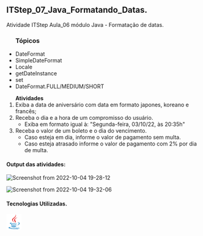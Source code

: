 <h2>ITStep_07_Java_Formatando_Datas.</h2>
<p>Atividade ITStep Aula_06 módulo Java - Formatação de datas.</p>

<ul><h3>Tópicos</h3>
<li>DateFormat</li>
<li>SimpleDateFormat</li>
<li>Locale</li>
<li>getDateInstance</li>
<li>set</li>
<li>DateFormat.FULL/MEDIUM/SHORT</li>
</ul>

<ol><b>Atividades</b>
<li>Exiba a data de aniversário com data em formato japones, koreano e francês;</li>
<li>Receba o dia e a hora de um compromisso do usuário.<ul>
<li>Exiba em formato igual à: "Segunda-feira, 03/10/22, às 20:35h"</li>
</ul></li>
<li>Receba o valor de um boleto e o dia do vencimento.<ul>
<li>Caso esteja em dia, informe o valor de pagamento sem multa. </li>
<li>Caso esteja atrasado informe o valor de
pagamento com 2% por dia de multa.</li>
</ul></li>
</li>
</ol>

<h4>Output das atividades:</h4>

![Screenshot from 2022-10-04 19-28-12](https://user-images.githubusercontent.com/78119622/193942690-3c39b2cf-1b5b-42d1-9413-97eff7cd4ad7.png)


![Screenshot from 2022-10-04 19-32-06](https://user-images.githubusercontent.com/78119622/193943657-91ddf729-27bf-449e-8e1c-10630e093e46.png)


<h4>Tecnologias Utilizadas.</h4>
 
<p align="left">
<a href="https://www.java.com" target="_blank" rel="noreferrer"> <img src="https://raw.githubusercontent.com/devicons/devicon/master/icons/java/java-original.svg" alt="java" width="40" height="40"/> </a> </p> 
